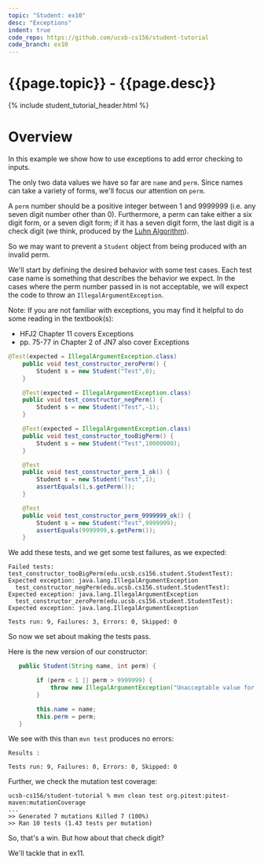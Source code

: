 ```yaml
---
topic: "Student: ex10"
desc: "Exceptions"
indent: true
code_repo: https://github.com/ucsb-cs156/student-tutorial
code_branch: ex10
---
```


# {{page.topic}} - {{page.desc}}

{% include student_tutorial_header.html %}

# Overview

In this example we show how to use exceptions
to add error checking to inputs.  

The only two data values we have so far are
`name` and `perm`.  Since names can take a variety
of forms, we'll focus our attention on `perm`.

A `perm` number should be a positive integer between
1 and 9999999 (i.e. any seven digit number other than 0).  Furthermore, a perm can take either
a six digit form, or a seven digit form; if it has
a seven digit form, the last digit is a check digit (we think, produced by the [Luhn Algorithm](https://en.wikipedia.org/wiki/Luhn_algorithm)).


So we may want to prevent a `Student` object from being produced with an invalid perm.

We'll start by defining the desired behavior with some test cases.  Each test case name is something that
describes the behavior we expect.  In the cases
where the perm number passed in is not acceptable,
we will expect the code to throw an `IllegalArgumentException`.  

Note: If you are not familiar with exceptions,
you may find it helpful to do some reading
in the textbook(s):
* HFJ2 Chapter 11 covers Exceptions
* pp. 75-77 in Chapter 2 of JN7 also cover Exceptions

```java
@Test(expected = IllegalArgumentException.class)
    public void test_constructor_zeroPerm() {
        Student s = new Student("Test",0);
    }

    @Test(expected = IllegalArgumentException.class)
    public void test_constructor_negPerm() {
        Student s = new Student("Test",-1);
    }

    @Test(expected = IllegalArgumentException.class)
    public void test_constructor_tooBigPerm() {
        Student s = new Student("Test",10000000);
    }

    @Test
    public void test_constructor_perm_1_ok() {
        Student s = new Student("Test",1);
        assertEquals(1,s.getPerm());
    }

    @Test
    public void test_constructor_perm_9999999_ok() {
        Student s = new Student("Test",9999999);
        assertEquals(9999999,s.getPerm());
    }
```

We add these tests, and we get some test failures, as we expected:

```
Failed tests:   test_constructor_tooBigPerm(edu.ucsb.cs156.student.StudentTest): Expected exception: java.lang.IllegalArgumentException
  test_constructor_negPerm(edu.ucsb.cs156.student.StudentTest): Expected exception: java.lang.IllegalArgumentException
  test_constructor_zeroPerm(edu.ucsb.cs156.student.StudentTest): Expected exception: java.lang.IllegalArgumentException

Tests run: 9, Failures: 3, Errors: 0, Skipped: 0
```

So now we set about making the tests pass.

Here is the new version of our constructor:

```java
   public Student(String name, int perm) {

        if (perm < 1 || perm > 9999999) {
            throw new IllegalArgumentException("Unacceptable value for perm: " + perm);
        }

        this.name = name;
        this.perm = perm;
   }
```

We see with this than `mvn test` produces no errors:

```
Results :

Tests run: 9, Failures: 0, Errors: 0, Skipped: 0
```

Further, we check the mutation test coverage:

```
ucsb-cs156/student-tutorial % mvn clean test org.pitest:pitest-maven:mutationCoverage
...
>> Generated 7 mutations Killed 7 (100%)
>> Ran 10 tests (1.43 tests per mutation)
```

So, that's a win.  But how about that check digit?

We'll tackle that in ex11.
